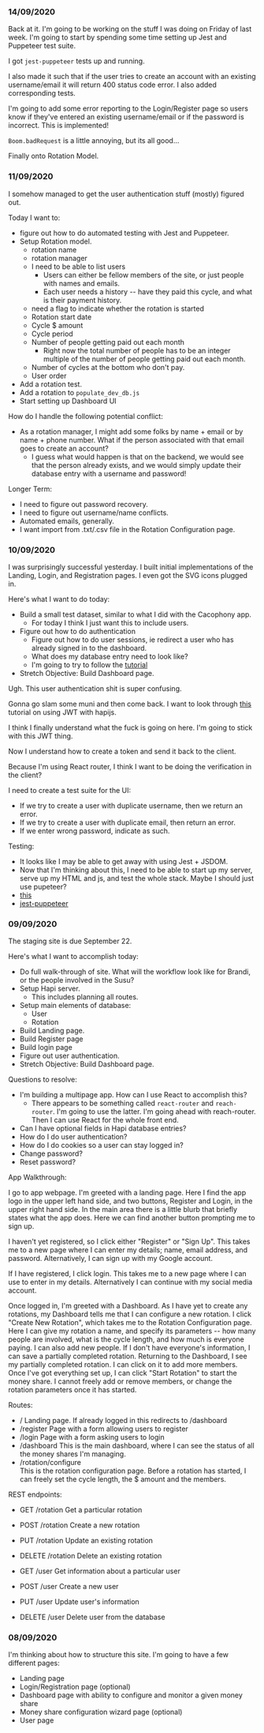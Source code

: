 ### 14/09/2020

Back at it. I'm going to be working on the stuff I was doing on Friday of last week.
I'm going to start by spending some time setting up Jest and Puppeteer test suite.

I got `jest-puppeteer` tests up and running.

I also made it such that if the user tries to create an account with an existing username/email it will return 400 status code error. I also added corresponding tests.

I'm going to add some error reporting to the Login/Register page so users know if they've entered an existing username/email or if the password is incorrect. This is implemented!

`Boom.badRequest` is a little annoying, but its all good...

Finally onto Rotation Model.


### 11/09/2020

I somehow managed to get the user authentication stuff (mostly) figured out.

Today I want to:
- figure out how to do automated testing with Jest and Puppeteer.
- Setup Rotation model.
  - rotation name
  - rotation manager
  - I need to be able to list users
    - Users can either be fellow members of the site, or just people with names and emails.
    - Each user needs a history -- have they paid this cycle, and what is their payment history.
  - need a flag to indicate whether the rotation is started
  - Rotation start date
  - Cycle $ amount
  - Cycle period
  - Number of people getting paid out each month
    - Right now the total number of people has to be an integer multiple of the number of people getting paid out each month.
  - Number of cycles at the bottom who don't pay.
  - User order
- Add a rotation test.
- Add a rotation to `populate_dev_db.js`
- Start setting up Dashboard UI


How do I handle the following potential conflict:
- As a rotation manager, I might add some folks by name + email or by name + phone number. What if the person associated with that email goes to create an account?
  - I guess what would happen is that on the backend, we would see that the person already exists, and we would simply update their database entry with a username and password!



Longer Term:
- I need to figure out password recovery.
- I need to figure out username/name conflicts.
- Automated emails, generally.
- I want import from .txt/.csv file in the Rotation Configuration page.


### 10/09/2020

I was surprisingly successful yesterday. I built initial implementations of the Landing, Login, and Registration pages. I even got the SVG icons plugged in.

Here's what I want to do today:

- Build a small test dataset, similar to what I did with the Cacophony app.
  - For today I think I just want this to include users.
- Figure out how to do authentication
  - Figure out how to do user sessions, ie redirect a user who has already signed in to the dashboard.
  - What does my database entry need to look like?
  - I'm going to try to follow the [tutorial](https://hapi.dev/tutorials/auth/?lang=en_US)
- Stretch Objective: Build Dashboard page.

Ugh. This user authentication shit is super confusing.

Gonna go slam some muni and then come back. I want to look through [this](https://auth0.com/blog/hapijs-authentication-secure-your-api-with-json-web-tokens/) tutorial on using JWT with hapijs.

I think I finally understand what the fuck is going on here. I'm going to stick with this JWT thing.

Now I understand how to create a token and send it back to the client.

Because I'm using React router, I think I want to be doing the verification in the client?

I need to create a test suite for the UI:

- If we try to create a user with duplicate username, then we return an error.
- If we try to create a user with duplicate email, then return an error.
- If we enter wrong password, indicate as such.

Testing:
- It looks like I may be able to get away with using Jest + JSDOM.
- Now that I'm thinking about this, I need to be able to start up my server, serve up my HTML and js, and test the whole stack. Maybe I should just use pupeteer?
- [this](https://spin.atomicobject.com/2020/04/22/jest-test-express-react/)
- [jest-puppeteer](https://github.com/smooth-code/jest-puppeteer)

### 09/09/2020

The staging site is due September 22.

Here's what I want to accomplish today:

- Do full walk-through of site. What will the workflow look like for Brandi, or the people involved in the Susu?
- Setup Hapi server.
  - This includes planning all routes.
- Setup main elements of database:
  - User
  - Rotation
- Build Landing page.
- Build Register page
- Build login page
- Figure out user authentication.
- Stretch Objective: Build Dashboard page.

Questions to resolve:
- I'm building a multipage app. How can I use React to accomplish this?
  - There appears to be something called `react-router` and `reach-router`. I'm going to use the latter. I'm going ahead with reach-router. Then I can use React for the whole front end.
- Can I have optional fields in Hapi database entries?
- How do I do user authentication?
- How do I do cookies so a user can stay logged in?
- Change password?
- Reset password?

App Walkthrough:

I go to app webpage. I'm greeted with a landing page. Here I find the app logo in the upper left hand side, and two buttons, Register and Login, in the upper right hand side. In the main area there is a little blurb that briefly states what the app does. Here we can find another button prompting me to sign up.

I haven't yet registered, so I click either "Register" or "Sign Up". This takes me to a new page where I can enter my details; name, email address, and password. Alternatively, I can sign up with my Google account.

If I have registered, I click login. This takes me to a new page where I can use to enter in my details. Alternatively I can continue with my social media account.

Once logged in, I'm greeted with a Dashboard. As I have yet to create any rotations, my Dashboard tells me that I can configure a new rotation. I click "Create New Rotation", which takes me to the Rotation Configuration page. Here I can give my rotation a name, and specify its parameters -- how many people are involved, what is the cycle length, and how much is everyone paying. I can also add new people. If I don't have everyone's information, I can save a partially completed rotation. Returning to the Dashboard, I see my partially completed rotation. I can click on it to add more members. Once I've got everything set up, I can click "Start Rotation" to start the money share. I cannot freely add or remove members, or change the rotation parameters once it has started.


Routes:

- /
  Landing page. If already logged in this redirects to /dashboard
- /register
  Page with a form allowing users to register
- /login
  Page with a form asking users to login
- /dashboard
  This is the main dashboard, where I can see the status of all the money shares I'm managing.
- /rotation/configure  
  This is the rotation configuration page. Before a rotation has started, I can freely set the cycle length, the $ amount and the members.

REST endpoints:

- GET /rotation
  Get a particular rotation
- POST /rotation
  Create a new rotation
- PUT /rotation
  Update an existing rotation
- DELETE /rotation
  Delete an existing rotation

- GET /user
  Get information about a particular user
- POST /user
  Create a new user
- PUT /user
  Update user's information
- DELETE /user
  Delete user from the database


### 08/09/2020

I'm thinking about how to structure this site. I'm going to have a few different pages:

- Landing page
- Login/Registration page (optional)
- Dashboard page with ability to configure and monitor a given money share
- Money share configuration wizard page (optional)
- User page
